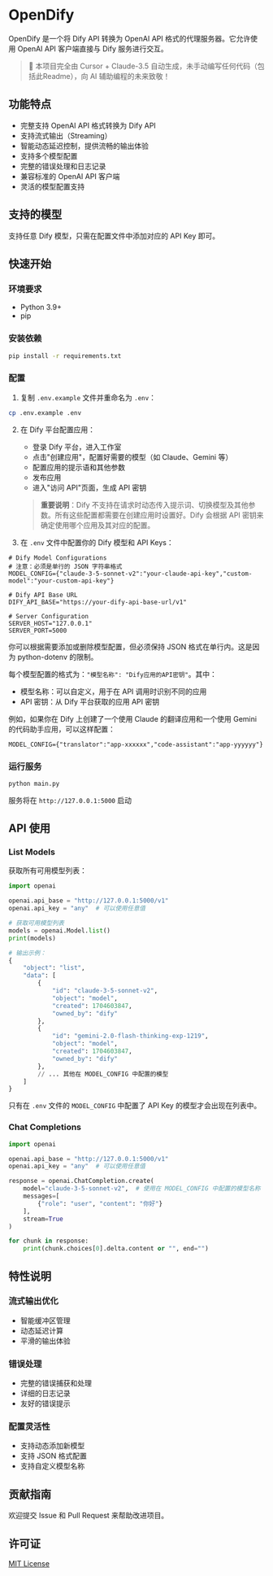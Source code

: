 # OpenDify

OpenDify 是一个将 Dify API 转换为 OpenAI API 格式的代理服务器。它允许使用 OpenAI API 客户端直接与 Dify 服务进行交互。

> 🌟 本项目完全由 Cursor + Claude-3.5 自动生成，未手动编写任何代码（包括此Readme），向 AI 辅助编程的未来致敬！

## 功能特点

- 完整支持 OpenAI API 格式转换为 Dify API
- 支持流式输出（Streaming）
- 智能动态延迟控制，提供流畅的输出体验
- 支持多个模型配置
- 完整的错误处理和日志记录
- 兼容标准的 OpenAI API 客户端
- 灵活的模型配置支持

## 支持的模型

支持任意 Dify 模型，只需在配置文件中添加对应的 API Key 即可。

## 快速开始

### 环境要求

- Python 3.9+
- pip

### 安装依赖

```bash
pip install -r requirements.txt
```

### 配置

1. 复制 `.env.example` 文件并重命名为 `.env`：
```bash
cp .env.example .env
```

2. 在 Dify 平台配置应用：
   - 登录 Dify 平台，进入工作室
   - 点击"创建应用"，配置好需要的模型（如 Claude、Gemini 等）
   - 配置应用的提示语和其他参数
   - 发布应用
   - 进入"访问 API"页面，生成 API 密钥

   > **重要说明**：Dify 不支持在请求时动态传入提示词、切换模型及其他参数。所有这些配置都需要在创建应用时设置好。Dify 会根据 API 密钥来确定使用哪个应用及其对应的配置。

3. 在 `.env` 文件中配置你的 Dify 模型和 API Keys：
```env
# Dify Model Configurations
# 注意：必须是单行的 JSON 字符串格式
MODEL_CONFIG={"claude-3-5-sonnet-v2":"your-claude-api-key","custom-model":"your-custom-api-key"}

# Dify API Base URL
DIFY_API_BASE="https://your-dify-api-base-url/v1"

# Server Configuration
SERVER_HOST="127.0.0.1"
SERVER_PORT=5000
```

你可以根据需要添加或删除模型配置，但必须保持 JSON 格式在单行内。这是因为 python-dotenv 的限制。

每个模型配置的格式为：`"模型名称": "Dify应用的API密钥"`。其中：
- 模型名称：可以自定义，用于在 API 调用时识别不同的应用
- API 密钥：从 Dify 平台获取的应用 API 密钥

例如，如果你在 Dify 上创建了一个使用 Claude 的翻译应用和一个使用 Gemini 的代码助手应用，可以这样配置：
```env
MODEL_CONFIG={"translator":"app-xxxxxx","code-assistant":"app-yyyyyy"}
```

### 运行服务

```bash
python main.py
```

服务将在 `http://127.0.0.1:5000` 启动

## API 使用

### List Models

获取所有可用模型列表：

```python
import openai

openai.api_base = "http://127.0.0.1:5000/v1"
openai.api_key = "any"  # 可以使用任意值

# 获取可用模型列表
models = openai.Model.list()
print(models)

# 输出示例：
{
    "object": "list",
    "data": [
        {
            "id": "claude-3-5-sonnet-v2",
            "object": "model",
            "created": 1704603847,
            "owned_by": "dify"
        },
        {
            "id": "gemini-2.0-flash-thinking-exp-1219",
            "object": "model",
            "created": 1704603847,
            "owned_by": "dify"
        },
        // ... 其他在 MODEL_CONFIG 中配置的模型
    ]
}
```

只有在 `.env` 文件的 `MODEL_CONFIG` 中配置了 API Key 的模型才会出现在列表中。

### Chat Completions

```python
import openai

openai.api_base = "http://127.0.0.1:5000/v1"
openai.api_key = "any"  # 可以使用任意值

response = openai.ChatCompletion.create(
    model="claude-3-5-sonnet-v2",  # 使用在 MODEL_CONFIG 中配置的模型名称
    messages=[
        {"role": "user", "content": "你好"}
    ],
    stream=True
)

for chunk in response:
    print(chunk.choices[0].delta.content or "", end="")
```

## 特性说明

### 流式输出优化

- 智能缓冲区管理
- 动态延迟计算
- 平滑的输出体验

### 错误处理

- 完整的错误捕获和处理
- 详细的日志记录
- 友好的错误提示

### 配置灵活性

- 支持动态添加新模型
- 支持 JSON 格式配置
- 支持自定义模型名称

## 贡献指南

欢迎提交 Issue 和 Pull Request 来帮助改进项目。

## 许可证

[MIT License](LICENSE) 